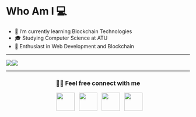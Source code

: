 # Who Am I 💻
- 🔭 I’m currently learning Blockchain Technologies
- 🎓 Studying Computer Science at ATU
- 💼 Enthusiast in Web Development and Blockchain

***

![](https://github-readme-stats.vercel.app/api?username=cagridemirtash&include_all_commits=true&count_private=true&show_icons=true&title_color=7A7ADB&icon_color=2234AE&text_color=D3D3D3&bg_color=0,000000,130F40)![](https://github-readme-stats.vercel.app/api/top-langs/?username=cagridemirtash&layout=compact&text_color=daf7dc&bg_color=151515)

***

<h3 align = " center "> 🤝🏻 Feel free connect with me </h3>

<p align="center">
&nbsp; <a href="https://twitter.com/cagridemirtash" target="_blank" rel="noopener noreferrer"><img src="https://img.icons8.com/plasticine/100/000000/twitter.png" width="50" /></a>  
&nbsp; <a href="https://www.instagram.com/cagridemirttas/" target="_blank" rel="noopener noreferrer"><img src="https://img.icons8.com/plasticine/100/000000/instagram-new.png" width="50" /></a>  
&nbsp; <a href="https://www.linkedin.com/in/cagdem/" target="_blank" rel="noopener noreferrer"><img src="https://img.icons8.com/plasticine/100/000000/linkedin.png" width="50" /></a>
&nbsp; <a href="mailto:cagridemirtash@gmail.com" target="_blank" rel="noopener noreferrer"><img src="https://img.icons8.com/plasticine/100/000000/gmail.png"  width="50" /></a>
</p>
